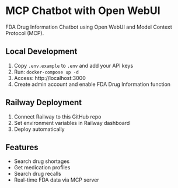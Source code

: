 # MCP Chatbot with Open WebUI

FDA Drug Information Chatbot using Open WebUI and Model Context Protocol (MCP).

## Local Development

1. Copy `.env.example` to `.env` and add your API keys
2. Run: `docker-compose up -d`
3. Access: http://localhost:3000
4. Create admin account and enable FDA Drug Information function

## Railway Deployment

1. Connect Railway to this GitHub repo
2. Set environment variables in Railway dashboard
3. Deploy automatically

## Features

- Search drug shortages
- Get medication profiles
- Search drug recalls
- Real-time FDA data via MCP server

